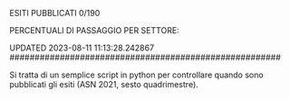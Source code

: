 ESITI PUBBLICATI 0/190 

PERCENTUALI DI PASSAGGIO PER SETTORE:

UPDATED 2023-08-11 11:13:28.242867
###################################################### 

Si tratta di un semplice script in python per controllare quando sono pubblicati gli esiti (ASN 2021, sesto quadrimestre).

